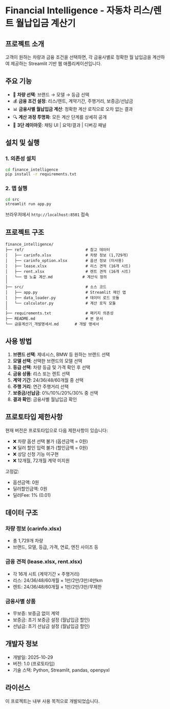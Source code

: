 # Financial Intelligence - 자동차 리스/렌트 월납입금 계산기

## 프로젝트 소개

고객이 원하는 차량과 금융 조건을 선택하면, 각 금융사별로 정확한 월 납입금을 계산하여 제공하는 Streamlit 기반 웹 애플리케이션입니다.

## 주요 기능

- 🚗 **차량 선택**: 브랜드 → 모델 → 등급 선택
- 💰 **금융 조건 설정**: 리스/렌트, 계약기간, 주행거리, 보증금/선납금
- 📊 **금융사별 월납입금 계산**: 정확한 계산 로직으로 오차 없는 결과
- 🔍 **계산 과정 투명화**: 모든 계산 단계를 상세히 공개
- 📱 **3단 레이아웃**: 채팅 UI | 요약/결과 | 디버깅 패널

## 설치 및 실행

### 1. 의존성 설치

```bash
cd finance_intelligence
pip install -r requirements.txt
```

### 2. 앱 실행

```bash
cd src
streamlit run app.py
```

브라우저에서 `http://localhost:8501` 접속

## 프로젝트 구조

```
finance_intelligence/
├── ref/                           # 참고 데이터
│   ├── carinfo.xlsx               # 차량 정보 (1,729개)
│   ├── carinfo_option.xlsx        # 옵션 정보 (미사용)
│   ├── lease.xlsx                 # 리스 견적 (16개 시트)
│   ├── rent.xlsx                  # 렌트 견적 (16개 시트)
│   └── 앱 노출 계산.md             # 계산식 정의
│
├── src/                           # 소스 코드
│   ├── app.py                     # Streamlit 메인 앱
│   ├── data_loader.py             # 데이터 로드 모듈
│   └── calculator.py              # 계산 로직 모듈
│
├── requirements.txt               # 패키지 의존성
├── README.md                      # 본 문서
└── 금융계산기_개발명세서.md       # 개발 명세서
```

## 사용 방법

1. **브랜드 선택**: 제네시스, BMW 등 원하는 브랜드 선택
2. **모델 선택**: 선택한 브랜드의 모델 선택
3. **등급 선택**: 차량 등급 및 가격 확인 후 선택
4. **금융 상품**: 리스 또는 렌트 선택
5. **계약 기간**: 24/36/48/60개월 중 선택
6. **주행 거리**: 연간 주행거리 선택
7. **보증금/선납금**: 0%/10%/20%/30% 중 선택
8. **결과 확인**: 금융사별 월납입금 확인

## 프로토타입 제한사항

현재 버전은 프로토타입으로 다음 제한사항이 있습니다:

- ❌ 차량 옵션 선택 불가 (옵션금액 = 0원)
- ❌ 딜러 할인 입력 불가 (할인금액 = 0원)
- ❌ 상담 신청 기능 미구현
- ❌ 12개월, 72개월 계약 미지원

고정값:
- 옵션금액: 0원
- 딜러할인금액: 0원
- 딜러Fee: 1% (0.01)

## 데이터 구조

### 차량 정보 (carinfo.xlsx)
- 총 1,729개 차량
- 브랜드, 모델, 등급, 가격, 연료, 엔진 사이즈 등

### 금융 견적 (lease.xlsx, rent.xlsx)
- 각 16개 시트 (계약기간 × 주행거리)
- 리스: 24/36/48/60개월 × 1만/2만/3만/4만km
- 렌트: 24/36/48/60개월 × 1만/2만/3만/무제한

### 금융사별 상품
- 무보증: 보증금 없이 계약
- 보증금: 초기 보증금 설정 (월납입금 할인)
- 선납금: 초기 선납금 설정 (월납입금 할인)

## 개발자 정보

- 개발일: 2025-10-29
- 버전: 1.0 (프로토타입)
- 기술 스택: Python, Streamlit, pandas, openpyxl

## 라이선스

이 프로젝트는 내부 사용 목적으로 개발되었습니다.
